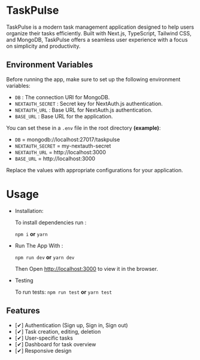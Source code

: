 
# TaskPulse

TaskPulse is a modern task management application designed to help users organize their tasks efficiently. Built with Next.js, TypeScript, Tailwind CSS, and MongoDB, TaskPulse offers a seamless user experience with a focus on simplicity and productivity.

## Environment Variables

Before running the app, make sure to set up the following environment variables:

- `DB` : The connection URI for MongoDB.
- `NEXTAUTH_SECRET` : Secret key for NextAuth.js authentication.
- `NEXTAUTH_URL` : Base URL for NextAuth.js authentication.
- `BASE_URL` : Base URL for the application.

You can set these in a `.env` file in the root directory **(example)**:


* `DB` = mongodb://localhost:27017/taskpulse 
* `NEXTAUTH_SECRET` = my-nextauth-secret
* `NEXTAUTH_URL` = http://localhost:3000
* `BASE_URL` = http://localhost:3000

Replace the values with appropriate configurations for your application.

# Usage

* Installation:

    To install dependencies run :

    `npm i` **or** `yarn`

* Run The App With :
    
    `npm run dev` **or** `yarn dev`
    
    Then Open [http://localhost:3000](http://localhost:3000) to view it in the browser.

* Testing

    To run tests:
    `npm run test` **or** `yarn test`




## Features

- [✔] Authentication (Sign up, Sign in, Sign out)
- [✔] Task creation, editing, deletion
- [✔] User-specific tasks
- [✔] Dashboard for task overview
- [✔] Responsive design

